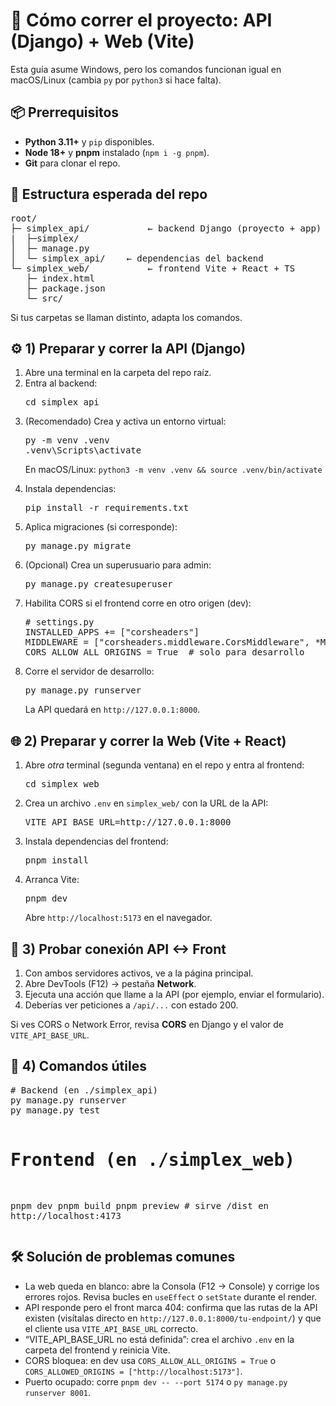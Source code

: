 
<body>
<main>
  <h1>🚀 Cómo correr el proyecto: API (Django) + Web (Vite)</h1>
  <p class="tip">Esta guía asume Windows, pero los comandos funcionan igual en macOS/Linux (cambia <code>py</code> por <code>python3</code> si hace falta).</p>

  <div class="card">
    <h2>📦 Prerrequisitos</h2>
    <ul>
      <li><strong>Python 3.11+</strong> y <code>pip</code> disponibles.</li>
      <li><strong>Node 18+</strong> y <strong>pnpm</strong> instalado (<code>npm i -g pnpm</code>).</li>
      <li><strong>Git</strong> para clonar el repo.</li>
    </ul>
  </div>

  <div class="card">
    <h2>🧭 Estructura esperada del repo</h2>
    <pre>root/
├─ simplex_api/           ← backend Django (proyecto + app)
|  ├─simplex/     
│  ├─ manage.py
│  └─ simplex_api/    ← dependencias del backend
└─ simplex_web/           ← frontend Vite + React + TS
   ├─ index.html
   ├─ package.json
   └─ src/</pre>
    <p class="tip">Si tus carpetas se llaman distinto, adapta los comandos.</p>
  </div>

  <div class="card">
    <h2>⚙️ 1) Preparar y correr la API (Django)</h2>
    <div class="steps">
      <ol>
        <li>Abre una terminal en la carpeta del repo raíz.</li>
        <li>Entra al backend:
<pre>cd simplex_api</pre></li>
        <li>(Recomendado) Crea y activa un entorno virtual:
<pre>py -m venv .venv
.venv\Scripts\activate</pre>
<p class="tip">En macOS/Linux: <code>python3 -m venv .venv && source .venv/bin/activate</code></p></li>
        <li>Instala dependencias:
<pre>pip install -r requirements.txt</pre></li>
        <li>Aplica migraciones (si corresponde):
<pre>py manage.py migrate</pre></li>
        <li>(Opcional) Crea un superusuario para admin:
<pre>py manage.py createsuperuser</pre></li>
        <li>Habilita CORS si el frontend corre en otro origen (dev):
<pre># settings.py
INSTALLED_APPS += ["corsheaders"]
MIDDLEWARE = ["corsheaders.middleware.CorsMiddleware", *MIDDLEWARE]
CORS_ALLOW_ALL_ORIGINS = True  # solo para desarrollo</pre></li>
        <li>Corre el servidor de desarrollo:
<pre>py manage.py runserver</pre>
        <p>La API quedará en <code class="ok">http://127.0.0.1:8000</code>.</p>
        </li>
      </ol>
    </div>
  </div>

  <div class="card">
    <h2>🌐 2) Preparar y correr la Web (Vite + React)</h2>
    <div class="steps">
      <ol>
        <li>Abre <em>otra</em> terminal (segunda ventana) en el repo y entra al frontend:
<pre>cd simplex_web</pre></li>
        <li>Crea un archivo <code>.env</code> en <code>simplex_web/</code> con la URL de la API:
<pre>VITE_API_BASE_URL=http://127.0.0.1:8000</pre></li>
        <li>Instala dependencias del frontend:
<pre>pnpm install</pre></li>
        <li>Arranca Vite:
<pre>pnpm dev</pre>
        <p>Abre <code class="ok">http://localhost:5173</code> en el navegador.</p>
        </li>
      </ol>
    </div>
  </div>

  <div class="card two-col">
    <div>
      <h2>🔌 3) Probar conexión API ↔ Front</h2>
      <ol>
        <li>Con ambos servidores activos, ve a la página principal.</li>
        <li>Abre DevTools (F12) → pestaña <strong>Network</strong>.</li>
        <li>Ejecuta una acción que llame a la API (por ejemplo, enviar el formulario).</li>
        <li>Deberías ver peticiones a <code>/api/...</code> con estado <span class="ok">200</span>.</li>
      </ol>
      <p class="tip">Si ves <span class="err">CORS</span> o <span class="err">Network Error</span>, revisa <strong>CORS</strong> en Django y el valor de <code>VITE_API_BASE_URL</code>.</p>
    </div>
    <div>
      <h2>🧪 4) Comandos útiles</h2>
      <pre># Backend (en ./simplex_api)
py manage.py runserver
py manage.py test

# Frontend (en ./simplex_web)
pnpm dev
pnpm build
pnpm preview  # sirve /dist en http://localhost:4173</pre>
    </div>
  </div>

  <div class="card">
    <h2>🛠️ Solución de problemas comunes</h2>
    <ul>
      <li><span class="warn">La web queda en blanco</span>: abre la Consola (F12 → Console) y corrige los errores rojos. Revisa bucles en <code>useEffect</code> o <code>setState</code> durante el render.</li>
      <li><span class="warn">API responde pero el front marca 404</span>: confirma que las rutas de la API existen (visítalas directo en <code>http://127.0.0.1:8000/tu-endpoint/</code>) y que el cliente usa <code>VITE_API_BASE_URL</code> correcto.</li>
      <li><span class="warn">“VITE_API_BASE_URL no está definida”</span>: crea el archivo <code>.env</code> en la carpeta del frontend y reinicia Vite.</li>
      <li><span class="warn">CORS bloquea</span>: en dev usa <code>CORS_ALLOW_ALL_ORIGINS = True</code> o <code>CORS_ALLOWED_ORIGINS = ["http://localhost:5173"]</code>.</li>
      <li><span class="warn">Puerto ocupado</span>: corre <code>pnpm dev -- --port 5174</code> o <code>py manage.py runserver 8001</code>.</li>
    </ul>
  </div>
</main>
</body>
</html>
